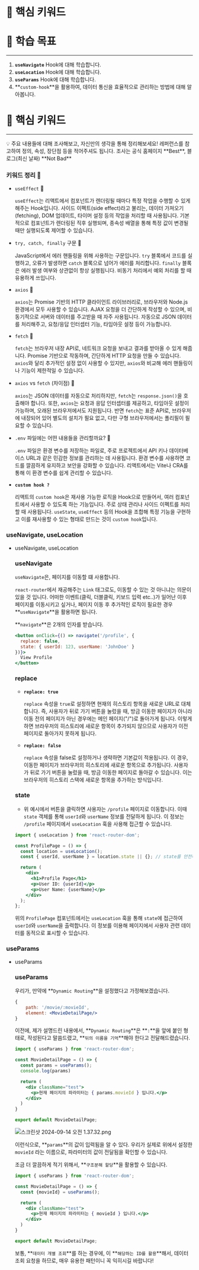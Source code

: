# 🎯 핵심 키워드
# 📝 학습 목표

---

1. **`useNavigate`** Hook에 대해 학습합니다.
2. **`useLocation`** Hook에 대해 학습합니다.
3. **`useParams`** Hook에 대해 학습합니다.
4. **`custom-hook`**을 활용하여, 데이터 통신을 효율적으로 관리하는 방법에 대해 알아봅니다.


# 🎯 핵심 키워드

---

<aside>
💡 주요 내용들에 대해 조사해보고, 자신만의 생각을 통해 정리해보세요!
레퍼런스를 참고하여 정의, 속성, 장단점 등을 적어주셔도 됩니다.
조사는 공식 홈페이지 **Best**, 블로그(최신 날짜) **Not Bad**

</aside>

### 키워드 정리 🍠

- `useEffect`  🍠
    
    `useEffect`는 리액트에서 컴포넌트가 렌더링될 때마다 특정 작업을 수행할 수 있게 해주는 Hook입니다. 사이드 이펙트(side effect)라고 불리는, 데이터 가져오기(fetching), DOM 업데이트, 타이머 설정 등의 작업을 처리할 때 사용됩니다. 기본적으로 컴포넌트가 렌더링된 직후 실행되며, 종속성 배열을 통해 특정 값이 변경될 때만 실행되도록 제어할 수 있습니다.
    
- `try, catch, finally` 구문  🍠
    
    
    JavaScript에서 에러 핸들링을 위해 사용하는 구문입니다. `try` 블록에서 코드를 실행하고, 오류가 발생하면 `catch` 블록으로 넘어가 에러를 처리합니다. `finally` 블록은 에러 발생 여부와 상관없이 항상 실행됩니다. 비동기 처리에서 예외 처리를 할 때 유용하게 쓰입니다.
    
- `axios`  🍠
    
    `axios`는 Promise 기반의 HTTP 클라이언트 라이브러리로, 브라우저와 Node.js 환경에서 모두 사용할 수 있습니다. AJAX 요청을 더 간단하게 작성할 수 있으며, 비동기적으로 서버와 데이터를 주고받을 때 자주 사용됩니다. 자동으로 JSON 데이터를 처리해주고, 요청/응답 인터셉터 기능, 타임아웃 설정 등이 가능합니다.
    
- `fetch`  🍠
    
    `fetch`는 브라우저 내장 API로, 네트워크 요청을 보내고 결과를 받아올 수 있게 해줍니다. Promise 기반으로 작동하며, 간단하게 HTTP 요청을 만들 수 있습니다. `axios`와 달리 추가적인 설정 없이 사용할 수 있지만, `axios`와 비교해 에러 핸들링이나 기능이 제한적일 수 있습니다.
    
- `axios` vs `fetch` (차이점)  🍠
    
    `axios`는 JSON 데이터를 자동으로 처리하지만, `fetch`는 `response.json()`을 호출해야 합니다. 또한, `axios`는 요청과 응답 인터셉터를 제공하고, 타임아웃 설정이 가능하며, 오래된 브라우저에서도 지원됩니다. 반면 `fetch`는 표준 API로, 브라우저에 내장되어 있어 별도의 설치가 필요 없고, 다만 구형 브라우저에서는 폴리필이 필요할 수 있습니다.
    
- `.env` 파일에는 어떤 내용들을 관리할까요?  🍠
    
    `.env` 파일은 환경 변수를 저장하는 파일로, 주로 프로젝트에서 API 키나 데이터베이스 URL과 같은 민감한 정보를 관리하는 데 사용됩니다. 환경 변수를 사용하면 코드를 깔끔하게 유지하고 보안을 강화할 수 있습니다. 리액트에서는 Vite나 CRA를 통해 이 환경 변수를 쉽게 관리할 수 있습니다.
    
- **`custom hook ?`**
    
    
    리액트의 `custom hook`은 재사용 가능한 로직을 Hook으로 만들어서, 여러 컴포넌트에서 사용할 수 있도록 하는 기능입니다. 주로 상태 관리나 사이드 이펙트를 처리할 때 사용됩니다. `useState`, `useEffect` 등의 Hook을 조합해 특정 기능을 구현하고 이를 재사용할 수 있는 형태로 만드는 것이 `custom hook`입니다.
    

### useNavigate, useLocation

- useNavigate, useLocation
    
    ### useNavigate
    
    `useNavigate`은, 페이지를 이동할 떄 사용합니다.
    
     `react-router`에서 재공해주는 `Link` 태그로도, 이동할 수 있는 것 아니냐는 의문이 있을 것 입니다. 어떠한 이벤트(클릭, 더블클릭, 키보드 입력 etc..)가 일어난 이후 페이지를 이동시키고 싶거나, 페이지 이동 후 추가적인 로직이 필요한 경우 **`useNavigate`**을 활용하면 됩니다.
    
    **`navigate`**은 2개의 인자를 받습니다.
    
    ```jsx
    <button onClick={() => navigate('/profile', {
      replace: false,
      state: { userId: 123, userName: 'JohnDoe' }
    })}>
      View Profile
    </button>
    ```
    
    ### replace
    
    - **`replace: true`**
        
        `replace` 속성을 `true`로 설정하면 현재의 히스토리 항목을 새로운 URL로 대체합니다. 즉, 사용자가 뒤로 가기 버튼을 눌렀을 때, 방금 이동한 페이지가 아니라 이동 전의 페이지가 아닌 경우에는 메인 페이지("/")로 돌아가게 됩니다. 이렇게 하면 브라우저의 히스토리에 새로운 항목이 추가되지 않으므로 사용자가 이전 페이지로 돌아가지 못하게 됩니다.
        
    - **`replace: false`**
        
        `replace` 속성을 false로 설정하거나 생략하면 기본값이 적용됩니다. 이 경우, 이동한 페이지가 브라우저의 히스토리에 새로운 항목으로 추가됩니다. 사용자가 뒤로 가기 버튼을 눌렀을 때, 방금 이동한 페이지로 돌아갈 수 있습니다. 이는 브라우저의 히스토리 스택에 새로운 항목을 추가하는 방식입니다.
        
    
    ### state
    
    - 위 예시에서 버튼을 클릭하면 사용자는 `/profile` 페이지로 이동합니다. 이때 `state` 객체를 통해 `userId`와 `userName` 정보를 전달하게 됩니다. 이 정보는 `/profile` 페이지에서 `useLocation` 훅을 사용해 접근할 수 있습니다.
    
    ```jsx
    import { useLocation } from 'react-router-dom';
    
    const ProfilePage = () => {
      const location = useLocation();
      const { userId, userName } = location.state || {}; // state를 안전하게 접근
    
      return (
        <div>
          <h1>Profile Page</h1>
          <p>User ID: {userId}</p>
          <p>User Name: {userName}</p>
        </div>
      );
    };
    
    ```
    
    위의 `ProfilePage` 컴포넌트에서는 `useLocation` 훅을 통해 `state`에 접근하여 `userId`와 `userName`을 출력합니다. 이 정보를 이용해 페이지에서 사용자 관련 데이터를 동적으로 표시할 수 있습니다.
    

### useParams

- useParams
    
    ### useParams
    
    우리가, 만약에 **`Dynamic Routing`**을 설정했다고 가정해보겠습니다.
    
    ```jsx
    {
        path: '/movie/:movieId',
        element: <MovieDetailPage/>
    }
    ```
    
    이전에, 제가 설명드린 내용에서, **`Dynamic Routing`**은 **`:`**을 앞에 붙인 형태로, 작성된다고 말씀드렸고, **`뒤의 이름을 기억`**해야 한다고 전달해드렸습니다.
    
    ```jsx
    import { useParams } from 'react-router-dom';
    
    const MovieDetailPage = () => {
      const params = useParams();
      console.log(params)
    
      return (
        <div className="test">
          <p>현재 페이지의 파라미터는 { params.movieId } 입니다.</p>
        </div>
      )
    }
    
    export default MovieDetailPage;
    ```
    
    ![스크린샷 2024-09-14 오전 1.37.32.png](https://prod-files-secure.s3.us-west-2.amazonaws.com/f1912130-0409-4e90-a90f-6091ae253e73/7ae8b375-053b-43b4-8507-8c05feaecd82/%E1%84%89%E1%85%B3%E1%84%8F%E1%85%B3%E1%84%85%E1%85%B5%E1%86%AB%E1%84%89%E1%85%A3%E1%86%BA_2024-09-14_%E1%84%8B%E1%85%A9%E1%84%8C%E1%85%A5%E1%86%AB_1.37.32.png)
    
    이런식으로, **`params`**의 값이 입력됨을 알 수 있다. 우리가 실제로 위에서 설정한 `movieId` 라는 이름으로, 파라미터의 값이 전달됨을 확인할 수 있습니다.
    
    조금 더 깔끔하게 적기 위해서, **`구조분해 할당`**을 활용할 수 있습니다.
    
    ```jsx
    import { useParams } from 'react-router-dom';
    
    const MovieDetailPage = () => {
      const {movieId} = useParams();
    
      return (
        <div className="test">
          <p>현재 페이지의 파라미터는 { movieId } 입니다.</p>
        </div>
      )
    }
    
    export default MovieDetailPage;
    ```
    
    보통, **`데이터 개별 조회`**를 하는 경우에, 이 **`해당하는 ID를 활용`**해서, 데이터 조회 요청을 하므로, 매우 유용한 패턴이니 꼭 익히시길 바랍니다!
    
